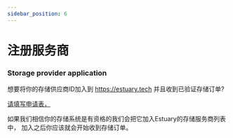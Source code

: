 ```yaml
---
sidebar_position: 6
---
```

# 注册服务商

### Storage provider application

想要将你的存储供应商ID加入到 https://estuary.tech 并且收到已验证存储订单? 

[请填写申请表，](/get-provider-added-cn)

如果我们相信你的存储系统是有资格的我们会把它加入Estuary的存储服务商列表中，
加入之后你应该就会开始收到存储订单。
